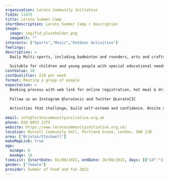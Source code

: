```yaml
---
organisation: Lerato Community Initiative
fidId: 11475
title: Lerato Summer Camp
shortDescription: Lerato Summer Camp + description
image:
  image: img/fid_placeholder.png
  imageAlt: ""
interests: ["Sports","Music","Outdoor Activities"]
feelings:
description: >
  Daily Multi-sports, including badminton and rounders, arts and crafts, indoor and outdoor play, table games Baking, Tie-dye & music workshops. Trip to Stubbers Adventure Centre in Essex for water sports, climbing & target sports, trip to Gravity for e-karting & bowling, talent show. Time to just relax, socialise and make new friends.
  
  Suitable for children and young people with special educational needs and disabilities
costValue: 10
costQualifier: £10 per week
format: Meeting a group of people
expectation: >
  Booking process with web link for online registration, hot meal & drinks. 
  
  Follow us on Instagram @leratocic and Twitter @LeratoCIC
  
  Activities that challenge, build self-esteem and confidence. Onsite activities such as multi-sport, arts and crafts, music, baking, plus trips to adventure centres for water sports, climbing, e-karting and bowling.
  
email: info@leratocommunityinitiative.org.uk
phone: 020 8033 2375
website: https://www.leratocommunityinitiative.org.uk/
location: Mursell Community Hall, Portland Grove, London, SW8 1JB
area: ["Brixton/Stockwell"]
makeMapLink: true
age:
  minAge: 8
  maxAge: 16
timeList: {startDate: 01/08/2022, endDate: 26/08/2022, days: [{"id":"11475","fis_provider_name":"Lerato Summer Camp","day":"Monday","start_time":"12:30 PM","end_time":"4:30 PM"},{"id":"11475","fis_provider_name":"Lerato Summer Camp","day":"Tuesday","start_time":"12:30 PM","end_time":"4:30 PM"},{"id":"11475","fis_provider_name":"Lerato Summer Camp","day":"Wednesday","start_time":"12:30 PM","end_time":"4:30 PM"},{"id":"11475","fis_provider_name":"Lerato Summer Camp","day":"Thursday","start_time":"12:30 PM","end_time":"4:30 PM"}] }
gender: ["female"]
provider: Summer of Food and Fun 2022
---
```


